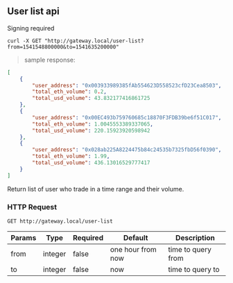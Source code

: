 ## User list api

<aside class="notice">Signing required</aside>

```shell
curl -X GET "http://gateway.local/user-list?from=1541548800000&to=1541635200000"
```

> sample response:

```json
[
    {
        "user_address": "0x003933989385fAb554623D558523cfD23Cea8503",
        "total_eth_volume": 0.2,
        "total_usd_volume": 43.832177416861725
    },
    {
        "user_address": "0x00EC493b759760685c18870F3FDB39be6f51C017",
        "total_eth_volume": 1.0045553389337065,
        "total_usd_volume": 220.15923920598942
    },
    {
        "user_address": "0x028ab225A8224475b84c24535b7325fbD56f0390",
        "total_eth_volume": 1.99,
        "total_usd_volume": 436.13016529777417
    }
]
```

Return list of user who trade in a time range and their volume.

### HTTP Request

`GET http://gateway.local/user-list`

Params | Type | Required | Default | Description
------ | ---- | -------- | ------- | -----------
from | integer | false | one hour from now | time to query from
to | integer | false | now | time to query to